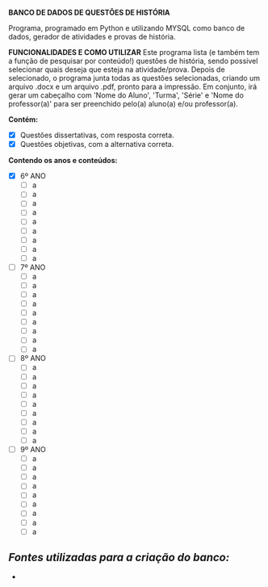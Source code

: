**BANCO DE DADOS DE QUESTÕES DE HISTÓRIA**

Programa, programado em Python e utilizando MYSQL como banco de dados, gerador de atividades e provas de história.

**FUNCIONALIDADES E COMO UTILIZAR**
Este programa lista (e também tem a função de pesquisar por conteúdo!) questões de história, sendo possível selecionar quais deseja que esteja na atividade/prova. Depois de selecionado, o programa junta todas as questões selecionadas, criando um arquivo .docx e um arquivo .pdf, pronto para a impressão. 
Em conjunto, irá gerar um cabeçalho com 'Nome do Aluno', 'Turma', 'Série' e 'Nome do professor(a)' para ser preenchido pelo(a) aluno(a) e/ou professor(a).

**Contém:**

- [x] Questões dissertativas, com resposta correta.
- [x] Questões objetivas, com a alternativa correta.
  
**Contendo os anos e conteúdos:**
- [x] 6º ANO
    - [ ] a
    - [ ] a
    - [ ] a
    - [ ] a
    - [ ] a
    - [ ] a
    - [ ] a
    - [ ] a
    - [ ] a 
- [ ] 7º ANO
    - [ ] a
    - [ ] a
    - [ ] a
    - [ ] a
    - [ ] a
    - [ ] a
    - [ ] a
    - [ ] a
    - [ ] a 
- [ ] 8º ANO
    - [ ] a
    - [ ] a
    - [ ] a
    - [ ] a
    - [ ] a
    - [ ] a
    - [ ] a
    - [ ] a
    - [ ] a 
- [ ] 9º ANO  
    - [ ] a
    - [ ] a
    - [ ] a
    - [ ] a
    - [ ] a
    - [ ] a
    - [ ] a
    - [ ] a
    - [ ] a 

***Fontes utilizadas para a criação do banco:***
- 
- 